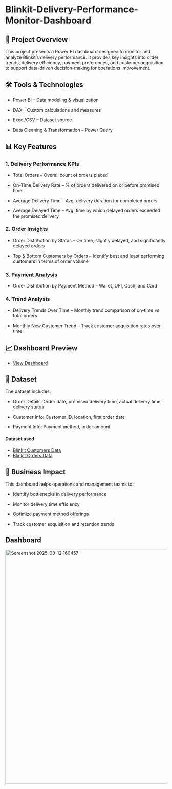 # Blinkit-Delivery-Performance-Monitor-Dashboard
## 📌 Project Overview
This project presents a Power BI dashboard designed to monitor and analyze Blinkit’s delivery performance.
It provides key insights into order trends, delivery efficiency, payment preferences, and customer acquisition to support data-driven decision-making for operations improvement.

## 🛠 Tools & Technologies
- Power BI – Data modeling & visualization

- DAX – Custom calculations and measures

- Excel/CSV – Dataset source

- Data Cleaning & Transformation – Power Query

## 📊 Key Features
### 1. Delivery Performance KPIs
- Total Orders – Overall count of orders placed

- On-Time Delivery Rate – % of orders delivered on or before promised time

- Average Delivery Time – Avg. delivery duration for completed orders

- Average Delayed Time – Avg. time by which delayed orders exceeded the promised delivery

### 2. Order Insights
- Order Distribution by Status – On time, slightly delayed, and significantly delayed orders

- Top & Bottom Customers by Orders – Identify best and least performing customers in terms of order volume

### 3. Payment Analysis
- Order Distribution by Payment Method – Wallet, UPI, Cash, and Card

### 4. Trend Analysis
- Delivery Trends Over Time – Monthly trend comparison of on-time vs total orders

- Monthly New Customer Trend – Track customer acquisition rates over time

## 📈 Dashboard Preview
- <a href="https://github.com/shahista-shaikh/Blinkit-Delivery-Performance-Monitor-Dashboard/blob/main/Screenshot%202025-08-12%20160457.png">View Dashboard</a>

## 📂 Dataset
The dataset includes:

- Order Details: Order date, promised delivery time, actual delivery time, delivery status

- Customer Info: Customer ID, location, first order date

- Payment Info: Payment method, order amount
#### Dataset used
- <a href="https://github.com/shahista-shaikh/Blinkit-Delivery-Performance-Monitor-Dashboard/blob/main/blinkit_customers.csv">Blinkit Customers Data</a>
- <a href="https://github.com/shahista-shaikh/Blinkit-Delivery-Performance-Monitor-Dashboard/blob/main/blinkit_orders.csv">Blinkit Orders Data</a>

## 🎯 Business Impact
This dashboard helps operations and management teams to:

- Identify bottlenecks in delivery performance

- Monitor delivery time efficiency

- Optimize payment method offerings

- Track customer acquisition and retention trends

## Dashboard
<img width="1286" height="728" alt="Screenshot 2025-08-12 160457" src="https://github.com/user-attachments/assets/8acccaa8-0899-40d3-8e1b-6209029a0e77" />




